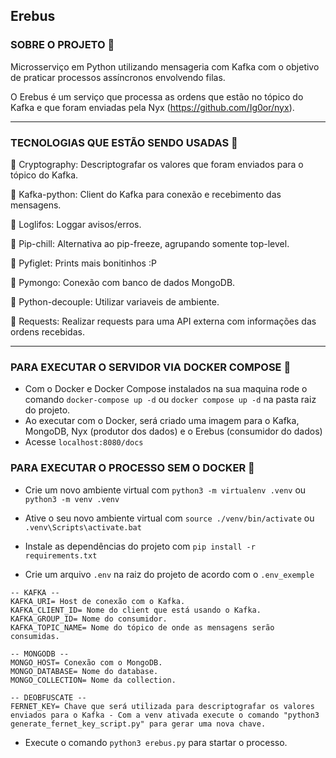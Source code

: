 ## Erebus

### SOBRE O PROJETO :file_folder:
Microsserviço em Python utilizando mensageria com Kafka com o objetivo de praticar processos assíncronos envolvendo filas.

O Erebus é um serviço que processa as ordens que estão no tópico do Kafka e que foram enviadas pela Nyx (https://github.com/Ig0or/nyx).

<hr>

### TECNOLOGIAS QUE ESTÃO SENDO USADAS :space_invader:

:small_blue_diamond: Cryptography: Descriptografar os valores que foram enviados para o tópico do Kafka.

:small_blue_diamond: Kafka-python: Client do Kafka para conexão e recebimento das mensagens.

:small_blue_diamond: Loglifos: Loggar avisos/erros.

:small_blue_diamond: Pip-chill: Alternativa ao pip-freeze, agrupando somente top-level.

:small_blue_diamond: Pyfiglet: Prints mais bonitinhos :P

:small_blue_diamond: Pymongo: Conexão com banco de dados MongoDB.

:small_blue_diamond: Python-decouple: Utilizar variaveis de ambiente.

:small_blue_diamond: Requests: Realizar requests para uma API externa com informações das ordens recebidas.

<hr>

### PARA EXECUTAR O SERVIDOR VIA DOCKER COMPOSE :floppy_disk:
- Com o Docker e Docker Compose instalados na sua maquina rode o comando ```docker-compose up -d``` ou ```docker compose up -d``` na pasta raiz do projeto.
- Ao executar com o Docker, será criado uma imagem para o Kafka, MongoDB, Nyx (produtor dos dados) e o Erebus (consumidor do dados)
- Acesse ```localhost:8080/docs```


### PARA EXECUTAR O PROCESSO SEM O DOCKER :calling:
- Crie um novo ambiente virtual com ```python3 -m virtualenv .venv``` ou ```python3 -m venv .venv```
- Ative o seu novo ambiente virtual com ```source ./venv/bin/activate``` ou ```.venv\Scripts\activate.bat```
- Instale as dependências do projeto com ```pip install -r requirements.txt```

- Crie um arquivo ```.env``` na raiz do projeto de acordo com o ```.env_exemple```

```
-- KAFKA --
KAFKA_URI= Host de conexão com o Kafka.
KAFKA_CLIENT_ID= Nome do client que está usando o Kafka.
KAFKA_GROUP_ID= Nome do consumidor.
KAFKA_TOPIC_NAME= Nome do tópico de onde as mensagens serão consumidas.

-- MONGODB --
MONGO_HOST= Conexão com o MongoDB.
MONGO_DATABASE= Nome do database.
MONGO_COLLECTION= Nome da collection.

-- DEOBFUSCATE --
FERNET_KEY= Chave que será utilizada para descriptografar os valores enviados para o Kafka - Com a venv ativada execute o comando "python3 generate_fernet_key_script.py" para gerar uma nova chave.
```

- Execute o comando ```python3 erebus.py``` para startar o processo.
